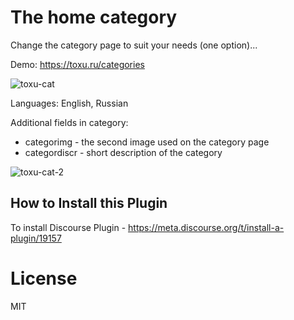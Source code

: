 # The home category
Change the category page to suit your needs (one option)...

Demo: https://toxu.ru/categories

<img src="https://toxu.ru/uploads/default/original/2X/c/c4a02ab0aff19105103ce95aee8375b2c0a20044.png" alt="toxu-cat">

Languages: English, Russian

Additional fields in category: 

* categorimg - the second image used on the category page
* categordiscr - short description of the category

<img src="https://toxu.ru/uploads/default/original/2X/f/f42ae7170027be7aa7ff205646c7ce4ede9bf5a8.png" alt="toxu-cat-2">


## How to Install this Plugin

To install Discourse Plugin - https://meta.discourse.org/t/install-a-plugin/19157

# License

MIT
